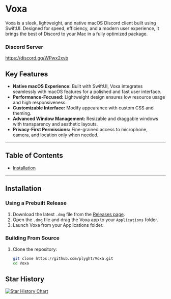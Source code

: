 # Voxa

Voxa is a sleek, lightweight, and native macOS Discord client built using SwiftUI. Designed for speed, efficiency, and a modern user experience, it brings the best of Discord to your Mac in a fully optimized package.

### Discord Server
https://discord.gg/WPwx2xvb

## Key Features

- **Native macOS Experience:** Built with SwiftUI, Voxa integrates seamlessly with macOS features for a polished and fast user interface.
- **Performance-Focused:** Lightweight design ensures low resource usage and high responsiveness.
- **Customizable Interface:** Modify appearance with custom CSS and theming.
- **Advanced Window Management:** Resizable and draggable windows with transparency and aesthetic layouts.
- **Privacy-First Permissions:** Fine-grained access to microphone, camera, and location only when needed.

---

## Table of Contents

- [Installation](#installation)

---

## Installation

### Using a Prebuilt Release
1. Download the latest `.dmg` file from the [Releases page](https://github.com/plyght/voxa/releases).
2. Open the `.dmg` file and drag the Voxa app to your `Applications` folder.
3. Launch Voxa from your Applications folder.

### Building From Source
1. Clone the repository:
   ```bash
   git clone https://github.com/plyght/Voxa.git
   cd Voxa


 ## Star History

<a href="https://star-history.com/#plyght/voxa&Date">
 <picture>
   <source media="(prefers-color-scheme: dark)" srcset="https://api.star-history.com/svg?repos=plyght/voxa&type=Date&theme=dark" />
   <source media="(prefers-color-scheme: light)" srcset="https://api.star-history.com/svg?repos=plyght/voxa&type=Date" />
   <img alt="Star History Chart" src="https://api.star-history.com/svg?repos=plyght/voxa&type=Date" />
 </picture>
</a>
